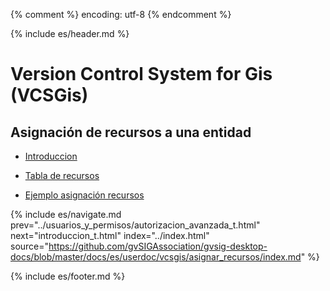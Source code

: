 {% comment %} encoding: utf-8 {% endcomment %}

{% include es/header.md %}

# Version Control System for Gis (VCSGis)

## Asignación de recursos a una entidad

* [Introduccion](introduccion_t.md)

* [Tabla de recursos](tabla_recursos_t.md)

* [Ejemplo asignación recursos](ejemplo_asignacion_recursos_t.md)

{% include es/navigate.md 
   prev="../usuarios_y_permisos/autorizacion_avanzada_t.html" 
   next="introduccion_t.html" 
   index="../index.html" 
   source="https://github.com/gvSIGAssociation/gvsig-desktop-docs/blob/master/docs/es/userdoc/vcsgis/asignar_recursos/index.md" 
%}

{% include es/footer.md %}

 
